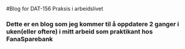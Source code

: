 #Blog for DAT-156 Praksis i arbeidslivet

### Dette er en blog som jeg kommer til å oppdatere 2 ganger i uken(eller oftere) i mitt arbeid som praktikant hos FanaSparebank
